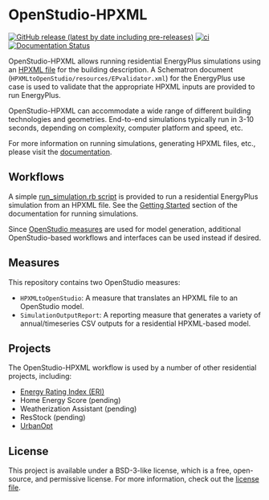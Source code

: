 # OpenStudio-HPXML

[![GitHub release (latest by date including pre-releases)](https://img.shields.io/github/v/release/NREL/OpenStudio-HPXML?include_prereleases)](https://github.com/NREL/OpenStudio-HPXML/releases)
[![ci](https://github.com/NREL/OpenStudio-HPXML/workflows/ci/badge.svg)](https://github.com/NREL/OpenStudio-HPXML/actions)
[![Documentation Status](https://readthedocs.org/projects/openstudio-hpxml/badge/?version=latest)](https://openstudio-hpxml.readthedocs.io/en/latest/?badge=latest)

OpenStudio-HPXML allows running residential EnergyPlus simulations using an [HPXML file](https://hpxml.nrel.gov/) for the building description.
A Schematron document (`HPXMLtoOpenStudio/resources/EPvalidator.xml`) for the EnergyPlus use case is used to validate that the appropriate HPXML inputs are provided to run EnergyPlus.

OpenStudio-HPXML can accommodate a wide range of different building technologies and geometries.
End-to-end simulations typically run in 3-10 seconds, depending on complexity, computer platform and speed, etc.

For more information on running simulations, generating HPXML files, etc., please visit the [documentation](https://openstudio-hpxml.readthedocs.io/en/latest).

## Workflows

A simple [run_simulation.rb script](https://github.com/NREL/OpenStudio-HPXML/blob/master/workflow/run_simulation.rb) is provided to run a residential EnergyPlus simulation from an HPXML file.
See the [Getting Started](https://openstudio-hpxml.readthedocs.io/en/latest/getting_started.html#getting-started) section of the documentation for running simulations.

Since [OpenStudio measures](http://nrel.github.io/OpenStudio-user-documentation/getting_started/about_measures/) are used for model generation, additional OpenStudio-based workflows and interfaces can be used instead if desired.

## Measures

This repository contains two OpenStudio measures:
- `HPXMLtoOpenStudio`: A measure that translates an HPXML file to an OpenStudio model.
- `SimulationOutputReport`: A reporting measure that generates a variety of annual/timeseries CSV outputs for a residential HPXML-based model.

## Projects

The OpenStudio-HPXML workflow is used by a number of other residential projects, including:
- [Energy Rating Index (ERI)](https://github.com/NREL/OpenStudio-ERI)
- Home Energy Score (pending)
- Weatherization Assistant (pending)
- ResStock (pending)
- [UrbanOpt](https://www.nrel.gov/buildings/urbanopt.html)

## License

This project is available under a BSD-3-like license, which is a free, open-source, and permissive license. For more information, check out the [license file](https://github.com/NREL/OpenStudio-HPXML/blob/master/LICENSE.md).

